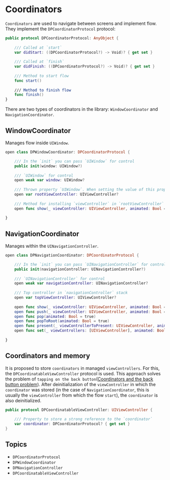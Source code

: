 # Coordinators
`Coordinators` are used to navigate between screens and implement flow. They implement the `DPCoordinatorProtocol` protocol:

```swift
public protocol DPCoordinatorProtocol: AnyObject {
    
    /// Called at `start`
    var didStart: ((DPCoordinatorProtocol?) -> Void)? { get set }
    
    /// Called at `finish`
    var didFinish: ((DPCoordinatorProtocol?) -> Void)? { get set }
    
    /// Method to start flow
    func start()
    
    /// Method to finish flow
    func finish()
}
```

There are two types of coordinators in the library: `WindowCoordinator` and `NavigationCoordinator`.

## WindowCoordinator
Manages flow inside `UIWindow`.

```swift
open class DPWindowCoordinator: DPCoordinatorProtocol {

    /// In the `init` you can pass `UIWindow` for control
    public init(window: UIWindow?)
    
    /// `UIWindow` for control
    open weak var window: UIWindow?
    
    /// Thrown property `UIWindow`. When setting the value of this property, the installed `UIViewController` is displayed
    open var rootViewController: UIViewController?
    
    /// Method for installing `viewController` in `rootViewController`
    open func show(_ viewController: UIViewController, animated: Bool = true)
    
}
```

## NavigationCoordinator
Manages within the `UINavigationController`.

```swift
open class DPNavigationCoordinator: DPCoordinatorProtocol {

    /// In the `init` you can pass `UINavigationController` for control
    public init(navigationController: UINavigationController?)
    
    /// `UINavigationController` for control
    open weak var navigationController: UINavigationController?
    
    /// Top controller in `navigationController` stack
    open var topViewController: UIViewController?
    
    open func show(_ viewController: UIViewController, animated: Bool = true)
    open func push(_ viewController: UIViewController, animated: Bool = true)
    open func pop(animated: Bool = true)
    open func popToRoot(animated: Bool = true)
    open func present(_ viewControllerToPresent: UIViewController, animated flag: Bool = true, completion: (() -> Void)? = nil)
    open func set(_ viewControllers: [UIViewController], animated: Bool)
    
}
```

## Coordinators and memory
It is proposed to store `coordinators` in managed `viewControllers`. For this, the `DPCoordinatableViewController` protocol is used. This approach solves the problem of `tapping on the back button`([Coordinators and the back button problem](https://medium.com/codex/coordinators-the-back-button-and-how-to-solve-it-d336877a6d29)). 
After deinitialization of the `viewController` in which the `coordinator` was stored (in the case of `NavigationCoordinator`, this is usually the `viewController` from which the flow `start`), the `coordinator` is also deinitialized.

```swift
public protocol DPCoordinatableViewController: UIViewController {
    
    /// Property to store a strong reference to the `coordinator`
    var coordinator: DPCoordinatorProtocol? { get set }
}
```

## Topics
- ``DPCoordinatorProtocol``
- ``DPWindowCoordinator``
- ``DPNavigationController``
- ``DPCoordinatableViewController``
